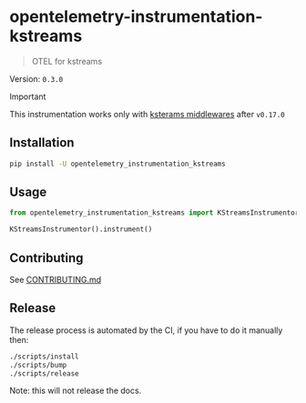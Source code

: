 # opentelemetry-instrumentation-kstreams

> OTEL for kstreams

Version: `0.3.0`

> [!IMPORTANT]
> This instrumentation works only with [ksterams middlewares](https://kpn.github.io/kstreams/middleware/) after `v0.17.0`

## Installation

```sh
pip install -U opentelemetry_instrumentation_kstreams
```

## Usage

```python
from opentelemetry_instrumentation_kstreams import KStreamsInstrumentor

KStreamsInstrumentor().instrument()
```

## Contributing

See [CONTRIBUTING.md](./CONTRIBUTING.md)

## Release

The release process is automated by the CI, if you have to do it manually then:

```sh
./scripts/install
./scripts/bump
./scripts/release
```

Note: this will not release the docs.
